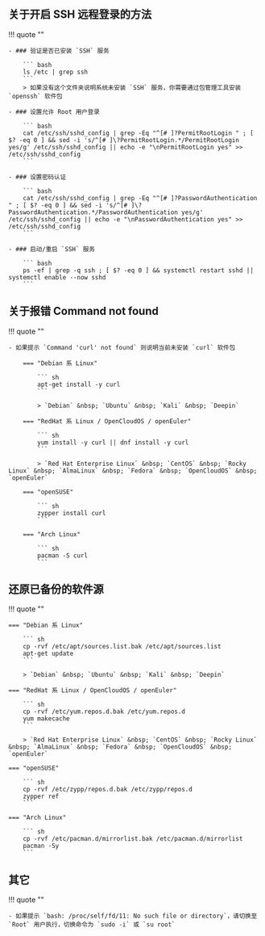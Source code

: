 
## 关于开启 SSH 远程登录的方法

!!! quote ""

    - ### 验证是否已安装 `SSH` 服务

        ``` bash
        ls /etc | grep ssh
        ```
        > 如果没有这个文件夹说明系统未安装 `SSH` 服务，你需要通过包管理工具安装 `openssh` 软件包

    - ### 设置允许 Root 用户登录

        ``` bash
        cat /etc/ssh/sshd_config | grep -Eq "^[# ]?PermitRootLogin " ; [ $? -eq 0 ] && sed -i 's/^[# ]\?PermitRootLogin.*/PermitRootLogin yes/g' /etc/ssh/sshd_config || echo -e "\nPermitRootLogin yes" >> /etc/ssh/sshd_config
        ```

    - ### 设置密码认证

        ``` bash
        cat /etc/ssh/sshd_config | grep -Eq "^[# ]?PasswordAuthentication " ; [ $? -eq 0 ] && sed -i 's/^[# ]\?PasswordAuthentication.*/PasswordAuthentication yes/g' /etc/ssh/sshd_config || echo -e "\nPasswordAuthentication yes" >> /etc/ssh/sshd_config
        ```

    - ### 启动/重启 `SSH` 服务

        ``` bash
        ps -ef | grep -q ssh ; [ $? -eq 0 ] && systemctl restart sshd || systemctl enable --now sshd
        ```


## 关于报错 Command not found

!!! quote ""

    - 如果提示 `Command 'curl' not found` 则说明当前未安装 `curl` 软件包

        === "Debian 系 Linux"

            ``` sh
            apt-get install -y curl
            ```

            > `Debian` &nbsp; `Ubuntu` &nbsp; `Kali` &nbsp; `Deepin`

        === "RedHat 系 Linux / OpenCloudOS / openEuler"

            ``` sh
            yum install -y curl || dnf install -y curl
            ```

            > `Red Hat Enterprise Linux` &nbsp; `CentOS` &nbsp; `Rocky Linux` &nbsp; `AlmaLinux` &nbsp; `Fedora` &nbsp; `OpenCloudOS` &nbsp; `openEuler`

        === "openSUSE"

            ``` sh
            zypper install curl
            ```

        === "Arch Linux"

            ``` sh
            pacman -S curl
            ```

## 还原已备份的软件源

!!! quote ""

    === "Debian 系 Linux"

        ``` sh
        cp -rvf /etc/apt/sources.list.bak /etc/apt/sources.list
        apt-get update
        ```

        > `Debian` &nbsp; `Ubuntu` &nbsp; `Kali` &nbsp; `Deepin`

    === "RedHat 系 Linux / OpenCloudOS / openEuler"

        ``` sh
        cp -rvf /etc/yum.repos.d.bak /etc/yum.repos.d
        yum makecache
        ```

        > `Red Hat Enterprise Linux` &nbsp; `CentOS` &nbsp; `Rocky Linux` &nbsp; `AlmaLinux` &nbsp; `Fedora` &nbsp; `OpenCloudOS` &nbsp; `openEuler`

    === "openSUSE"

        ``` sh
        cp -rvf /etc/zypp/repos.d.bak /etc/zypp/repos.d
        zypper ref
        ```

    === "Arch Linux"

        ``` sh
        cp -rvf /etc/pacman.d/mirrorlist.bak /etc/pacman.d/mirrorlist
        pacman -Sy
        ```

## 其它

!!! quote ""

    - 如果提示 `bash: /proc/self/fd/11: No such file or directory`，请切换至 `Root` 用户执行，切换命令为 `sudo -i` 或 `su root`
